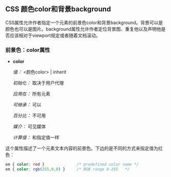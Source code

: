 ## CSS 颜色color和背景background

CSS属性允许作者指定一个元素的前景色color和背景background。背景可以是颜色也可以是图片。background属性允许作者定位背景图、重复他以及声明他是否应该相对于viewport规定或者随着文档滚动。


### 前景色：color属性

* __color__
	
	_值：_  <颜色color> | inherit

	_初始化：_ 取决于用户代理

	_应用在：_ 所有元素

	_可继承：_ 可以

	_百分比：_ 不可用

	_媒介：_ 可见媒体

	_计算值：_ 和指定值一样

这个属性描述了一个元素文本内容的前景色。下边的是不同的方式来指定值为红色：

```css
em { color: red }              /* predefined color name */
em { color: rgb(255,0,0) }     /* RGB range 0-255   */
```

<!--more-->

